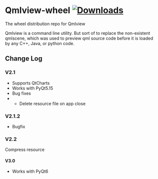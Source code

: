 # Qmlview-wheel [![Downloads](https://pepy.tech/badge/qmlview)](https://pepy.tech/project/qmlview)
The wheel distribution repo for Qmlview

Qmlview is a command line utility. But sort of to replace the non-existent qmlscene, which was used to preview qml source code before it is loaded by any C++, Java, or python code.




## Change Log

### V2.1
* Supports QtCharts
* Works with PyQt5.15
* Bug fixes
* * Delete resource file on app close

### V2.1.2
* Bugfix

### V2.2
Compress resource

#### V3.0
* Works with PyQt6
